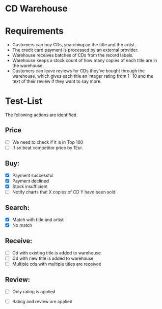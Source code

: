 # CD Warehouse

# Requirements
- Customers can buy CDs, searching on the title and the artist. 
- The credit card payment is processed by an external provider. 
- Warehouse receives batches of CDs from the record labels. 
- Warehouse keeps a stock count of how many copies of each title are in the warehouse.
- Customers can leave reviews for CDs they’ve bought through the warehouse, which gives each title an integer rating from 1- 10 and the text of their review if they want to say more.

# Test-List
The following actions are identified.

## Price
- [ ] We need to check if it is in Top 100
- [ ] If so beat competitor price by 1Eur.

## Buy:
- [x] Payment successful
- [x] Payment declined
- [x] Stock insufficient
- [ ] Notify charts that X copies of CD Y have been sold

## Search:
- [x] Match with title and artist
- [x] No match

## Receive:
- [ ] Cd with existing title is added to warehouse
- [ ] Cd with new title is added to warehouse
- [ ] Multiple cds with multiple titles are received

## Review:
- [ ] Only rating is applied
- [ ] Rating and review are applied

